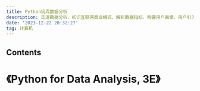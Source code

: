 ```yaml
---
title: Python玩弄数据分析
description: 走进数据分析、初识互联网商业模式、解析数据指标、构建用户画像、用户引流与转化、分析消费行为、预售销售额调整运营策略、促进用户活跃度提升用户留存、使用AB实验迭代功能、撰写数据报告
date: '2023-12-22 20:32:27'
tag: 计算机
---
```


## Contents

# 《Python for Data Analysis, 3E》
